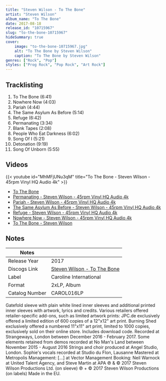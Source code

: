 ```yaml
---
title: "Steven Wilson - To The Bone"
artist: "Steven Wilson"
album_name: "To The Bone"
date: 2017-08-18
release_id: "10715967"
slug: "to-the-bone-10715967"
hideSummary: true
cover:
    image: "to-the-bone-10715967.jpg"
    alt: "To The Bone by Steven Wilson"
    caption: "To The Bone by Steven Wilson"
genres: ["Rock", "Pop"]
styles: ["Prog Rock", "Pop Rock", "Art Rock"]
---
```


## Tracklisting
1. To The Bone (6:41)
2. Nowhere Now (4:03)
3. Pariah (4:44)
4. The Same Asylum As Before (5:14)
5. Refuge (6:42)
6. Permanating (3:34)
7. Blank Tapes (2:08)
8. People Who Eat Darkness (6:02)
9. Song Of I (5:21)
10. Detonation (9:19)
11. Song Of Unborn (5:55)

## Videos
{{< youtube id="MhMFjUNu3qM" title="To The Bone - Steven Wilson - 45rpm Vinyl HQ Audio 4k" >}}
- [To The Bone](https://www.youtube.com/watch?v=3vdhuHmjrw8)
- [Permanating - Steven Wilson - 45rpm Vinyl HQ Audio 4k](https://www.youtube.com/watch?v=6ZQF72Ihqnk)
- [Pariah - Steven Wilson - 45rpm Vinyl HQ Audio 4k](https://www.youtube.com/watch?v=NSDex70Anr4)
- [The Same Asylum As Before - Steven Wilson - 45rpm Vinyl HQ Audio 4k](https://www.youtube.com/watch?v=ris66JWNPJU)
- [Refuge - Steven Wilson - 45rpm Vinyl HQ Audio 4k](https://www.youtube.com/watch?v=TBDlvHTUzjg)
- [Nowhere Now - Steven Wilson - 45rpm Vinyl HQ Audio 4k](https://www.youtube.com/watch?v=Nb0maxV5xV8)
- [To The Bone - Steven Wilson](https://www.youtube.com/watch?v=8Pa2BHCkhg4)


## Notes

| Notes          |             |
| ---------------| ----------- |
| Release Year   | 2017 |
| Discogs Link   | [Steven Wilson - To The Bone](https://www.discogs.com/release/10715967-Steven-Wilson-To-The-Bone) |
| Label          | Caroline International |
| Format         | 2xLP, Album |
| Catalog Number | CAROL016LP |

Gatefold sleeve with plain white lined inner sleeves and additional printed inner sleeves with artwork, lyrics and credits.  Various retailers offered retailer-specific add-ons, such as limited artwork prints:  JPC.de exclusively offered a limited edition of 600 copies of a 12"x12" art print.  Burning Shed exclusively offered a numbered 11"x11" art print, limited to 1000 copies, exclusively sold on their online store.  Includes download code.  Recorded at Strangeways, London between December 2016 - February 2017. Some elements retained from demos recorded at No Man's Land between November 2015 - August 2016 Strings and choir produced at Angel Studio, London. Sophie's vocals recorded at Studio du Flon, Lausanne Mastered at Metropolis Management: [...] at Vector Management Booking: Neil Warnock at United Talent Agency, and Steve Martin at APA  ℗ & © 2017 Steven Wilson Productions Ltd. (on sleeve) ℗ + © 2017 Steven Wilson Productions (on labels)  Made in the EU.

